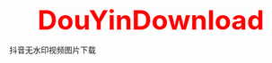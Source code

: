 <p align="center"><font size="10" color="red"><strong>DouYinDownload</strong></font></p>
抖音无水印视频图片下载
